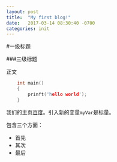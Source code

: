 ```yaml
---
layout: post
title:  "My first blog!"
date:   2017-03-14 08:30:40 -0700
categories: init
---
```


#一级标题

###三级标题

正文

``` c
	int main()
	{
		prinft('hello world');
	}
```

我们的主页[百度](www.baidu.com)。引入新的变量`myVar`是标量。

包含三个方面：
* 首先
* 其次
* 最后

